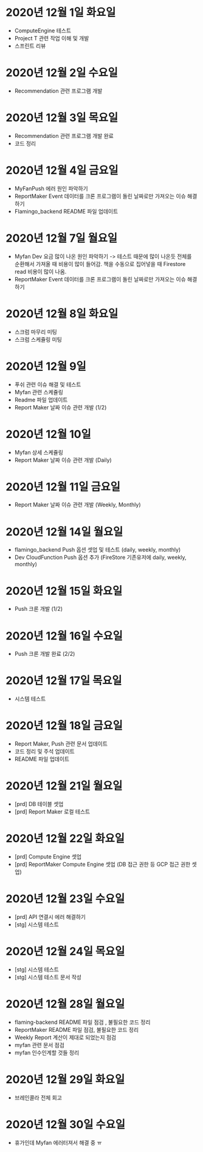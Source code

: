 
# 2020년 12월 1일 화요일

- ComputeEngine 테스트 
- Project T 관련 작업 이해 및 개발
- 스프린트 리뷰 

# 2020년 12월 2일 수요일

- Recommendation 관련 프로그램 개발 

# 2020년 12월 3일 목요일

- Recommendation 관련 프로그램 개발 완료
- 코드 정리 

# 2020년 12월 4일 금요일

- MyFanPush 에러 원인 파악하기 
- ReportMaker Event 데이터를 크론 프로그램이 돌린 날짜로만 가져오는 이슈 해결하기 
- Flamingo_backend README 파일 업데이트 

# 2020년 12월 7일 월요일 

- Myfan Dev 요금 많이 나온 원인 파악하기  -> 테스트 때문에 많이 나온듯 전체를 순환해서 가져올 때 비용이 많이 들어감. 
책을 수동으로 집어넣을 때 Firestore read 비용이 많이 나옴.
- ReportMaker Event 데이터를 크론 프로그램이 돌린 날짜로만 가져오는 이슈 해결하기 

# 2020년 12월 8일 화요일 

- 스크럼 마무리 미팅
- 스크럼 스케쥴링 미팅 

# 2020년 12월 9일 

- 푸쉬 관련 이슈 해결 및 테스트 
- Myfan 관련 스케쥴링
- Readme 파일 업데이트 
- Report Maker 날짜 이슈 관련 개발 (1/2) 

# 2020년 12월 10일 

- Myfan 상세 스케쥴링
- Report Maker 날짜 이슈 관련 개발 (Daily)

# 2020년 12월 11일 금요일  
 
- Report Maker 날짜 이슈 관련 개발 (Weekly, Monthly)
 
 # 2020년 12월 14일 월요일
 
- flamingo_backend Push 옵션 셋업 및 테스트 (daily, weekly, monthly)
- Dev CloudFunction Push 옵션 추가 (FireStore 기존유저에 daily, weekly, monthly)
 
# 2020년 12월 15일 화요일

- Push 크론 개발 (1/2)

# 2020년 12월 16일 수요일

- Push 크론 개발 완료 (2/2)

# 2020년 12월 17일 목요일

- 시스템 테스트 

# 2020년 12월 18일 금요일 

- Report Maker, Push 관련 문서 업데이트
- 코드 정리 및 주석 업데이트
- README 파일 업데이트

# 2020년 12월 21일 월요일

- [prd] DB 테이블 셋업
- [prd] Report Maker 로컬 테스트

# 2020년 12월 22일 화요일 

- [prd] Compute Engine 셋업
- [prd] ReportMaker Compute Engine 셋업 (DB 접근 권한 등 GCP 접근 권한 셋업)

# 2020년 12월 23일 수요일 

- [prd] API 연결시 에러 해결하기
- [stg] 시스템 테스트

# 2020년 12월 24일 목요일 

- [stg] 시스템 테스트
- [stg] 시스템 테스트 문서 작성 

# 2020년 12월 28일 월요일

- flaming-backend README 파일 점검 , 불필요한 코드 정리
- ReportMaker README 파일 점검, 불필요한 코드 정리
- Weekly Report 계산이 제대로 되었는지 점검
- myfan 관련 문서 점검
- myfan 인수인계할 것들 정리

# 2020년 12월 29일 화요일

- 브레인콜라 전체 회고 

# 2020년 12월 30일 수요일 

- 휴가인데 Myfan 에러터져서 해결 중 ㅠ 
